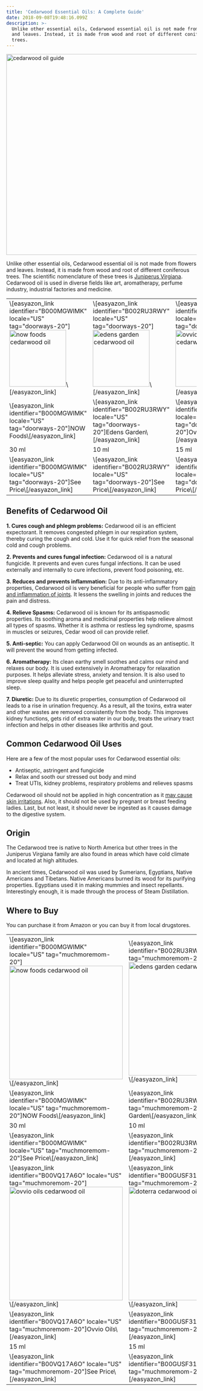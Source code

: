 ```yaml
---
title: 'Cedarwood Essential Oils: A Complete Guide'
date: 2018-09-08T19:48:16.099Z
description: >-
  Unlike other essential oils, Cedarwood essential oil is not made from flowers
  and leaves. Instead, it is made from wood and root of different coniferous
  trees.
---
```

<img src="http://www.doorwaysmagazine.com/wp-content/uploads/cedarwood_oil_guide.jpg" alt="cedarwood oil guide" width="800" height="531" class="aligncenter size-full wp-image-444" />



Unlike other essential oils, Cedarwood essential oil is not made from flowers and leaves. Instead, it is made from wood and root of different coniferous trees. The scientific nomenclature of these trees is <a href="http://www.fao.org/docrep/v5350e/v5350e12.htm" target="_blank">Juniperus Virgiana</a>. Cedarwood oil is used in diverse fields like art, aromatherapy, perfume industry, industrial factories and medicine. 



<table>

<tr>

<td>\[easyazon_link identifier="B000MGWIMK" locale="US" tag="doorways-20"]<img src="http://www.doorwaysmagazine.com/wp-content/uploads/now_foods_cedarwood_oil-150x150.jpg" alt="now foods cedarwood oil" width="150" height="150" class="aligncenter size-thumbnail wp-image-406" />\[/easyazon_link]</td>

<td>\[easyazon_link identifier="B002RU3RWY" locale="US" tag="doorways-20"]<img src="http://www.doorwaysmagazine.com/wp-content/uploads/edens_garden_cedarwood_oil-150x150.jpg" alt="edens garden cedarwood oil" width="150" height="150" class="aligncenter size-thumbnail wp-image-405" />\[/easyazon_link]</td>

<td>\[easyazon_link identifier="B00VQ17A6O" locale="US" tag="doorways-20"]<img src="http://www.doorwaysmagazine.com/wp-content/uploads/ovvio_oils_cedarwood_oil-150x150.jpg" alt="ovvio oils cedarwood oil" width="150" height="150" class="aligncenter size-thumbnail wp-image-404" />\[/easyazon_link]</td>

<td>\[easyazon_link identifier="B00GUSF31M" locale="US" tag="doorways-20"]<img src="http://www.doorwaysmagazine.com/wp-content/uploads/doterra_cedarwood_oil-150x150.jpg" alt="doterra cedarwood oil" width="150" height="150" class="aligncenter size-thumbnail wp-image-403" />\[/easyazon_link]</td>

</tr>

<tr>

<td>\[easyazon_link identifier="B000MGWIMK" locale="US" tag="doorways-20"]NOW Foods\[/easyazon_link]</td>

<td>\[easyazon_link identifier="B002RU3RWY" locale="US" tag="doorways-20"]Edens Garden\[/easyazon_link]</td>

<td>\[easyazon_link identifier="B00VQ17A6O" locale="US" tag="doorways-20"]Ovvio Oils\[/easyazon_link]</td>

<td>\[easyazon_link identifier="B00GUSF31M" locale="US" tag="doorways-20"]doTERRA\[/easyazon_link]</td>

</tr>

<tr>

<td>30 ml</td>

<td>10 ml</td>

<td>15 ml</td>

<td>15 ml</td>

</tr>

<tr>

<td>\[easyazon_link identifier="B000MGWIMK" locale="US" tag="doorways-20"]See Price\[/easyazon_link]</td>

<td>\[easyazon_link identifier="B002RU3RWY" locale="US" tag="doorways-20"]See Price\[/easyazon_link]</td>

<td>\[easyazon_link identifier="B00VQ17A6O" locale="US" tag="doorways-20"]See Price\[/easyazon_link]</td>

<td>\[easyazon_link identifier="B00GUSF31M" locale="US" tag="doorways-20"]See Price\[/easyazon_link]</td>

</tr>

</table>



<h2>Benefits of Cedarwood Oil</h2>



<strong>1. Cures cough and phlegm problems:</strong> Cedarwood oil is an efficient expectorant. It removes congested phlegm in our respiration system, thereby curing the cough and cold. Use it for quick relief from the seasonal cold and cough problems.  



<strong>2. Prevents and cures fungal infection:</strong> Cedarwood oil is a natural fungicide. It prevents and even cures fungal infections.  It can be used externally and internally to cure infections, prevent food poisoning, etc.



<strong>3. Reduces and prevents inflammation:</strong> Due to its anti-inflammatory properties, Cedarwood oil is very beneficial for people who suffer from <a href="http://onlinelibrary.wiley.com/doi/10.1002/ptr.3509/full" target="_blank">pain and inflammation of joints</a>. It lessens the swelling in joints and reduces the pain and distress. 



<strong>4. Relieve Spasms:</strong> Cedarwood oil is known for its antispasmodic properties. Its soothing aroma and medicinal properties help relieve almost all types of spasms. Whether it is asthma or restless leg syndrome, spasms in muscles or seizures, Cedar wood oil can provide relief. 



<strong>5. Anti-septic:</strong> You can apply Cedarwood Oil on wounds as an antiseptic. It will prevent the wound from getting infected. 



<strong>6. Aromatherapy:</strong> Its clean earthy smell soothes and calms our mind and relaxes our body. It is used extensively in Aromatherapy for relaxation purposes. It helps alleviate stress, anxiety and tension. It is also used to improve sleep quality and helps people get peaceful and uninterrupted sleep. 



<strong>7. Diuretic:</strong> Due to its diuretic properties, consumption of Cedarwood oil leads to a rise in urination frequency. As a result, all the toxins, extra water and other wastes are removed consistently from the body. This improves kidney functions, gets rid of extra water in our body, treats the urinary tract infection and helps in other diseases like arthritis and gout. 



<h2>Common Cedarwood Oil Uses</h2>



Here are a few of the most popular uses for Cedarwood essential oils:



<ul>

<li>Antiseptic, astringent and fungicide</li>

<li>Relax and sooth our stressed out body and mind</li>

<li>Treat UTIs, kidney problems, respiratory problems and relieves spasms</li>

</ul>



Cedarwood oil should not be applied in high concentration as it <a href="http://en.wikipedia.org/wiki/Cedar_oil" target="_blank">may cause skin irritations</a>. Also, it should not be used by pregnant or breast feeding ladies. Last, but not least, it should never be ingested as it causes damage to the digestive system.  



<h2>Origin</h2>



The Cedarwood tree is native to North America but other trees in the Juniperus Virgiana family are also found in areas which have cold climate and located at high altitudes.  



In ancient times, Cedarwood oil was used by Sumerians, Egyptians, Native Americans and Tibetans. Native Americans burned its wood for its purifying properties. Egyptians used it in making mummies and insect repellants. Interestingly enough, it is made through the process of Steam Distillation. 



<h2>Where to Buy</h2>



You can purchase it from Amazon or you can buy it from local drugstores. 



<table>

<tr>

<td>\[easyazon_link identifier="B000MGWIMK" locale="US" tag="muchmoremom-20"]<img src="http://www.doorwaysmagazine.com/wp-content/uploads/now_foods_cedarwood_oil-300x300.jpg" alt="now foods cedarwood oil" width="300" height="300" class="aligncenter size-medium wp-image-406" />\[/easyazon_link]</td>

<td>\[easyazon_link identifier="B002RU3RWY" locale="US" tag="muchmoremom-20"]<img src="http://www.doorwaysmagazine.com/wp-content/uploads/edens_garden_cedarwood_oil-300x300.jpg" alt="edens garden cedarwood oil" width="300" height="300" class="aligncenter size-medium wp-image-405" />\[/easyazon_link]</td>

</tr>

<tr>

<td>\[easyazon_link identifier="B000MGWIMK" locale="US" tag="muchmoremom-20"]NOW Foods\[/easyazon_link]</td>

<td>\[easyazon_link identifier="B002RU3RWY" locale="US" tag="muchmoremom-20"]Edens Garden\[/easyazon_link]</td>

</tr>

<tr>

<td>30 ml</td>

<td>10 ml</td>

</tr>

<tr>

<td>\[easyazon_link identifier="B000MGWIMK" locale="US" tag="muchmoremom-20"]See Price\[/easyazon_link]</td>

<td>\[easyazon_link identifier="B002RU3RWY" locale="US" tag="muchmoremom-20"]See Price\[/easyazon_link]</td>

</tr>

<tr>

<td>\[easyazon_link identifier="B00VQ17A6O" locale="US" tag="muchmoremom-20"]<img src="http://www.doorwaysmagazine.com/wp-content/uploads/ovvio_oils_cedarwood_oil-300x300.jpg" alt="ovvio oils cedarwood oil" width="300" height="300" class="aligncenter size-medium wp-image-404" />\[/easyazon_link]</td>

<td>\[easyazon_link identifier="B00GUSF31M" locale="US" tag="muchmoremom-20"]<img src="http://www.doorwaysmagazine.com/wp-content/uploads/doterra_cedarwood_oil-300x300.jpg" alt="doterra cedarwood oil" width="300" height="300" class="aligncenter size-medium wp-image-403" />\[/easyazon_link]</td>

</tr>

<tr>

<td>\[easyazon_link identifier="B00VQ17A6O" locale="US" tag="muchmoremom-20"]Ovvio Oils\[/easyazon_link]</td>

<td>\[easyazon_link identifier="B00GUSF31M" locale="US" tag="muchmoremom-20"]doTERRA\[/easyazon_link]</td>

</tr>

<tr>

<td>15 ml</td>

<td>15 ml</td>

</tr>

<tr>

<td>\[easyazon_link identifier="B00VQ17A6O" locale="US" tag="muchmoremom-20"]See Price\[/easyazon_link]</td>

<td>\[easyazon_link identifier="B00GUSF31M" locale="US" tag="muchmoremom-20"]See Price\[/easyazon_link]</td>

</tr>

</table>
